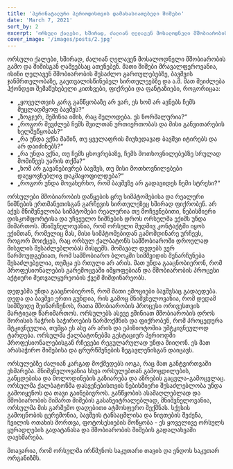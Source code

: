 ```yaml
---
title: 'პერინატალური პერიოდისთვის დამახასიათებელი შიშები'
date: 'March 7, 2021'
sort_by: 2
excerpt: 'ორსული ქალები, ხშირად, ძალიან ღელავენ მოსალოდნელი მშობიარობის გამო და შიშისგან ღამეებსაც ათენებენ.'
cover_image: '/images/posts/2.jpg'
---
```


ორსული ქალები, ხშირად, ძალიან ღელავენ მოსალოდნელი მშობიარობის გამო და შიშისგან ღამეებსაც ათენებენ. მათი შიშები მრავალფეროვანია, ისინი  ღელავენ მშობიარობის შესაძლო გართულებებზე, ბავშვის ჯანმრთელობაზე, გაუთვალისწინებელ სირთულეებზე და ა.შ.  მათ შეიძლება ჰქონდეთ შემაწუხებელი კითხვები,  ფიქრები და ფანტაზიები, როგორიცაა: 

-	„ყოველთვის კარგ განწყობაზე არ ვარ, ეს ხომ არ ავნებს ჩემს მუცლადმყოფ ბავშვს?“
-	„ზოგჯერ, მეშინია იმის, რაც მელოდება. ეს ნორმალურია?“
-	„როგორ შევძლებ ჩემს შვილთან ურთიერთობას და მისი განვითარების ხელშეწყობას?“
-	„რა უნდა ვქნა მაშინ, თუ ყველაფრის მიუხედავად ბავშვი იტირებს და არ დაიძინებს?“
-	„რა უნდა ვქნა, თუ ჩემს ცხოვრებაზე, ჩემს მოთხოვნილებებზე სრულად მომიწევს უარის თქმა?“
-	„ხომ არ გავანებივრებ ბავშვს, თუ მისი მოთხოვნილებები დაუყოვნებლივ დაკმაყოფილდება?“ 
-	„როგორ უნდა მოვახერხო, რომ ბავშვზე არ გადავიდეს ჩემი სტრესი?“ 

ორსულები მშობიარობის დაწყების ცრუ სიმპტომებისა და რეალური ნიშნების ერთმანეთისგან გარჩევის სირთულეზეც ხშირად ფიქრობენ. არ აქვს მნიშვნელობა სიმპტომები რეალურია თუ მოჩვენებითი, ნებისმიერი დისკომფორტისა და უჩვეულო ნიშნების დროს ორსულმა ექიმს უნდა მიმართოს. მნიშვნელოვანია, რომ ორსული მუდმივ კონტაქტში იყოს ექიმთან, რომელიც მას, მისი სიმპტომებიდან გამომდინარე ურჩევს, როგორ მოიქცეს, რაც ორსულ ქალბატონს სამშობიაროში დროულად მისვლის შესაძლებლობას მისცემს.
მომავალ დედებს ვერ წარმოუდგენიათ, რომ სამშობიარო ბლოკში სიმშვიდის შენარჩუნება შესაძლებელია, თუმცა ეს რთული არ არის. მათ უნდა გააცნობიერონ, რომ პროფესიონალების გარემოცვაში იმყოფებიან და მშობიარობის პროცესი აქტიური მეთვალყურეობის ქვეშ მიმდინარეობს.

დედებმა უნდა გააცნობიერონ, რომ მათი ემოციები ბავშვსაც გადაედება. დედა და ბავშვი ერთი გუნდია, რის გამოც მნიშვნელოვანია, რომ დედამ სიმშვიდე შეინარჩუნოს, რათა მშობიარობის პროცესი ორივესთვის მარტივად წარიმართოს.
ორსულებს ასევე ეშინიათ მშობიარობის დროს შორისის ჩაჭრის საჭიროების წარმოქმნის და ფიქრობენ, რომ პროცედურა მტკივნეულია, თუმცა ეს ასე არ არის და ეპიზიოტომია უმტკივნეულოდ ტარდება.
ორსულმა ქალბატონებმა გესტაციურ პერიოდში პროფესიონალებისგან რჩევები რეგულარულად უნდა მიიღონ. ეს მათ არასაჭირო შიშებისა და  ცრურწმენების ზეგავლენისგან დაიცავს.

ორსულებზე ძალიან კარგად მოქმედებს იოგა, რაც მათ განტვირთვაში ეხმარება. მნიშვნელოვანია სხვა ორსულებთან გამოცდილების, განცდებისა და მოლოდინების გაზიარება და აზრების გაცვლა-გამოცვლაც.
ორსულმა ქალბატონმა დასვენებისთვის ნებისმიერი შესაძლებლობა უნდა გამოიყენოს და თავი გაინებივროს. განწყობის ასამაღლებლად და მშობიარობის მიმართ შიშების გასანეიტრალებლად, მნიშვნელოვანია, ორსულმა მის გარშემო დადებითი ატმოსფერო შექმნას. სქესის გამოცნობის ცერემონია, ბავშვის ტანსაცმლისა და ნივთების შეძენა, ჩვილის ოთახის მორთვა, ფოტოსესიების მოწყობა - ეს ყოველივე ორსულს ყურადღების გადატანასა და მშობიარობის შიშების გადალახვაში დაეხმარება.

მთავარია, რომ ორსულმა ირწმუნოს საკუთარი თავის და ენდოს საკუთარ ორგანიზმს. 




